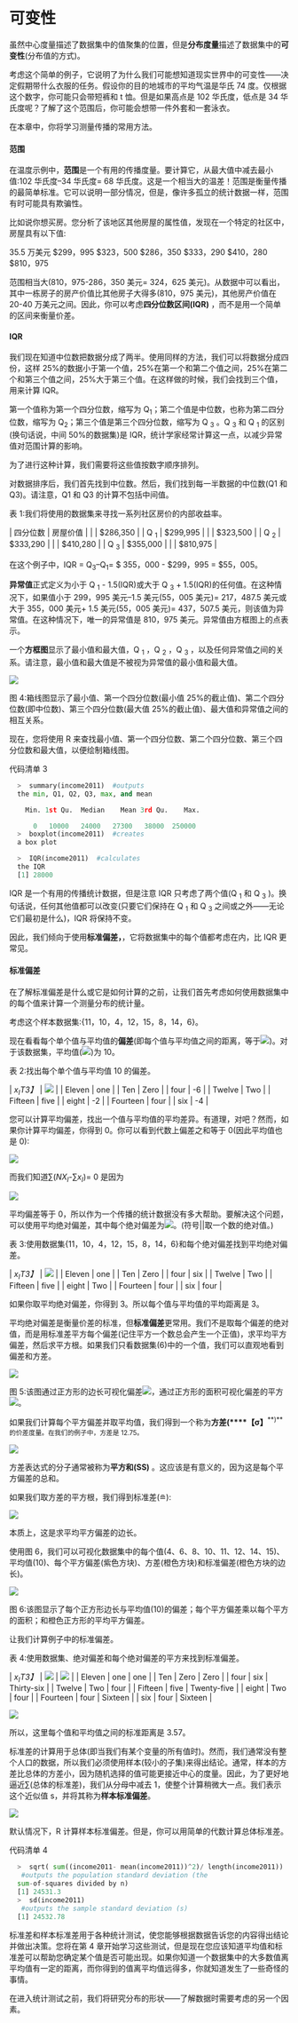 # 可变性

虽然中心度量描述了数据集中的值聚集的位置，但是**分布度量**描述了数据集中的**可变性**(分布值的方式)。

考虑这个简单的例子，它说明了为什么我们可能想知道现实世界中的可变性——决定假期带什么衣服的任务。假设你的目的地城市的平均气温是华氏 74 度。仅根据这个数字，你可能只会带短裤和 t 恤。但是如果高点是 102 华氏度，低点是 34 华氏度呢？了解了这个范围后，你可能会想带一件外套和一套泳衣。

在本章中，你将学习测量传播的常用方法。

#### 范围

在温度示例中，**范围**是一个有用的传播度量。要计算它，从最大值中减去最小值:102 华氏度–34 华氏度= 68 华氏度。这是一个相当大的温差！范围是衡量传播的最简单标准。它可以说明一部分情况，但是，像许多孤立的统计数据一样，范围有时可能具有欺骗性。

比如说你想买房。您分析了该地区其他房屋的属性值，发现在一个特定的社区中，房屋具有以下值:

35.5 万美元
$299，995
$323，500
$286，350
$333，290
$410，280
$810，975

范围相当大(810，975-286，350 美元= 324，625 美元)。从数据中可以看出，其中一栋房子的房产价值比其他房子大得多(810，975 美元)，其他房产价值在 20-40 万美元之间。因此，你可以考虑**四分位数区间(IQR)** ，而不是用一个简单的区间来衡量价差。

#### IQR

我们现在知道中位数把数据分成了两半。使用同样的方法，我们可以将数据分成四份，这样 25%的数据小于第一个值，25%在第一个和第二个值之间，25%在第二个和第三个值之间，25%大于第三个值。在这样做的时候，我们会找到三个值，用来计算 IQR。

第一个值称为第一个四分位数，缩写为 Q<sub class="calibre24">1</sub>；第二个值是中位数，也称为第二四分位数，缩写为 Q<sub class="calibre24">2</sub>；第三个值是第三个四分位数，缩写为 Q <sub class="calibre24">3</sub> 。Q <sub class="calibre24">3</sub> 和 Q <sub class="calibre24">1</sub> 的区别(换句话说，中间 50%的数据集)是 IQR，统计学家经常计算这一点，以减少异常值对范围计算的影响。

为了进行这种计算，我们需要将这些值按数字顺序排列。

对数据排序后，我们首先找到中位数。然后，我们找到每一半数据的中位数(Q1 和 Q3)。请注意，Q1 和 Q3 的计算不包括中间值。

表 1:我们将使用的数据集来寻找一系列社区房价的内部收益率。

| 四分位数 | 房屋价值 |
|  | $286,350 |
| Q <sub class="calibre24">1</sub> | $299,995 |
|  | $323,500 |
| Q <sub class="calibre24">2</sub> | $333,290 |
|  | $410,280 |
| Q <sub class="calibre24">3</sub> | $355,000 |
|  | $810,975 |

在这个例子中，IQR = Q<sub class="calibre24">3</sub>–Q<sub class="calibre24">1</sub>= $ 355，000 - $299，995 = $55，005。

**异常值**正式定义为小于 Q <sub class="calibre24">1</sub> - 1.5(IQR)或大于 Q <sub class="calibre24">3</sub> + 1.5(IQR)的任何值。在这种情况下，如果值小于 299，995 美元–1.5 美元(55，005 美元)= 217，487.5 美元或大于 355，000 美元+ 1.5 美元(55，005 美元)= 437，507.5 美元，则该值为异常值。在这种情况下，唯一的异常值是 810，975 美元。异常值由方框图上的点表示。

一个**方框图**显示了最小值和最大值，Q <sub class="calibre24">1</sub> ，Q <sub class="calibre24">2</sub> ，Q <sub class="calibre24">3</sub> ，以及任何异常值之间的关系。请注意，最小值和最大值是不被视为异常值的最小值和最大值。

![](img/00016.jpeg)

图 4:箱线图显示了最小值、第一个四分位数(最小值 25%的截止值)、第二个四分位数(即中位数)、第三个四分位数(最大值 25%的截止值)、最大值和异常值之间的相互关系。

现在，您将使用 R 来查找最小值、第一个四分位数、第二个四分位数、第三个四分位数和最大值，以便绘制箱线图。

代码清单 3

```py
  >  summary(income2011)  #outputs
  the min, Q1, Q2, Q3, max, and mean

    Min. 1st Qu.  Median    Mean 3rd Qu.    Max. 

      0   10000   24000   27300   38000  250000
  >  boxplot(income2011)  #creates
  a box plot

  >  IQR(income2011)  #calculates
  the IQR 
  [1] 28000

```

IQR 是一个有用的传播统计数据，但是注意 IQR 只考虑了两个值(Q <sub class="calibre24">1</sub> 和 Q <sub class="calibre24">3</sub> )。换句话说，任何其他值都可以改变(只要它们保持在 Q <sub class="calibre24">1</sub> 和 Q <sub class="calibre24">3</sub> 之间或之外——无论它们最初是什么)，IQR 将保持不变。

因此，我们倾向于使用**标准偏差，**，它将数据集中的每个值都考虑在内，比 IQR 更常见。

#### 标准偏差

在了解标准偏差是什么或它是如何计算的之前，让我们首先考虑如何使用数据集中的每个值来计算一个测量分布的统计量。

考虑这个样本数据集:{11，10，4，12，15，8，14，6}。

现在看看每个单个值与平均值的**偏差**(即每个值与平均值之间的距离，等于![](img/00018.gif))。对于该数据集，平均值(![](img/00019.gif))为 10。

表 2:找出每个单个值与平均值 10 的偏差。

| *x<sub class="calibre24">I</sub>T3】* | ![](img/00020.gif) |
| Eleven | one |
| Ten | Zero |
| four | -6 |
| Twelve | Two |
| Fifteen | five |
| eight | -2 |
| Fourteen | four |
| six | -4 |

您可以计算平均偏差，找出一个值与平均值的平均差异。有道理，对吧？然而，如果你计算平均偏差，你得到 0。你可以看到代数上偏差之和等于 0(因此平均值也是 0):

![](img/00021.jpeg)

而我们知道∑(*NX<sub class="calibre24">I</sub>*-∑*x<sub class="calibre24">I</sub>*)= 0 是因为

![](img/00022.jpeg)

平均偏差等于 0，所以作为一个传播的统计数据没有多大帮助。要解决这个问题，可以使用平均绝对偏差，其中每个绝对偏差为![](img/00023.gif)。(符号||取一个数的绝对值。)

表 3:使用数据集{11，10，4，12，15，8，14，6}和每个绝对偏差找到平均绝对偏差。

| *x<sub class="calibre24">I</sub>T3】* | ![](img/00024.gif) |
| Eleven | one |
| Ten | Zero |
| four | six |
| Twelve | Two |
| Fifteen | five |
| eight | Two |
| Fourteen | four |
| six | four |

如果你取平均绝对偏差，你得到 3。所以每个值与平均值的平均距离是 3。

平均绝对偏差是衡量价差的标准，但**标准偏差**更常用。我们不是取每个偏差的绝对值，而是用标准差平方每个偏差(记住平方一个数总会产生一个正值)，求平均平方偏差，然后求平方根。如果我们只看数据集(6)中的一个值，我们可以直观地看到偏差和方差。

![](img/00025.jpeg)

图 5:该图通过正方形的边长可视化偏差![](img/00026.gif)，通过正方形的面积可视化偏差的平方![](img/00027.gif)。

如果我们计算每个平方偏差并取平均值，我们得到一个称为**方差(****【σ】**<sup class="calibre57">**)**的价差度量。在我们的例子中，方差是 12.75。</sup>

![](img/00028.jpeg)

方差表达式的分子通常被称为**平方和(SS)** 。这应该是有意义的，因为这是每个平方偏差的总和。

如果我们取方差的平方根，我们得到标准差(≘):

![](img/00029.jpeg)

本质上，这是求平均平方偏差的边长。

使用图 6，我们可以可视化数据集中的每个值(4、6、8、10、11、12、14、15)、平均值(10)、每个平方偏差(紫色方块)、方差(橙色方块)和标准偏差(橙色方块的边长)。

![](img/00030.jpeg)

图 6:该图显示了每个正方形边长与平均值(10)的偏差；每个平方偏差乘以每个平方的面积；和橙色正方形的平均平方偏差。

让我们计算例子中的标准偏差。

表 4:使用数据集、绝对偏差和每个绝对偏差的平方来找到标准偏差。

| *x<sub class="calibre24">I</sub>T3】* | ![](img/00031.gif) | ![](img/00032.gif) |
| Eleven | one | one |
| Ten | Zero | Zero |
| four | six | Thirty-six |
| Twelve | Two | four |
| Fifteen | five | Twenty-five |
| eight | Two | four |
| Fourteen | four | Sixteen |
| six | four | Sixteen |

![](img/00033.jpeg)

所以，这里每个值和平均值之间的标准距离是 3.57。

标准差的计算用于总体(即当我们有某个变量的所有值时)。然而，我们通常没有整个人口的数据，所以我们必须使用样本(较小的子集)来得出结论。通常，样本的方差比总体的方差小，因为随机选择的值可能更接近中心的度量。因此，为了更好地逼近∑(总体的标准差)，我们从分母中减去 1，使整个计算稍微大一点。我们表示这个近似值 s，并将其称为**样本标准偏差**。

![](img/00034.jpeg)

默认情况下，R 计算样本标准偏差。但是，你可以用简单的代数计算总体标准差。

代码清单 4

```py
  >  sqrt( sum((income2011- mean(income2011))^2)/ length(income2011))
   #outputs the population standard deviation (the
  sum-of-squares divided by n)
  [1] 24531.3
  >  sd(income2011)
   #outputs the sample standard deviation (s)
  [1] 24532.78

```

标准差和样本标准差用于各种统计测试，使您能够根据数据告诉您的内容得出结论并做出决策。您将在第 4 章开始学习这些测试，但是现在您应该知道平均值和标准差可以帮助您确定某个值是否可能出现。如果你知道一个数据集中的大多数值离平均值有一定的距离，而你得到的值离平均值远得多，你就知道发生了一些奇怪的事情。

在进入统计测试之前，我们将研究分布的形状——了解数据时需要考虑的另一个因素。